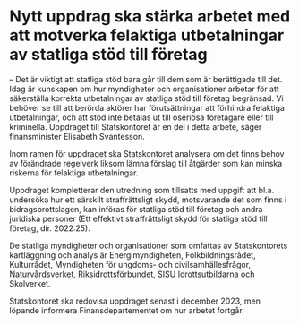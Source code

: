 # Nytt uppdrag ska stärka arbetet med att motverka felaktiga utbetalningar av statliga stöd till företag

– Det är viktigt att statliga stöd bara går till dem som är berättigade till det. Idag är kunskapen om hur myndigheter och organisationer arbetar för att säkerställa korrekta utbetalningar av statliga stöd till företag begränsad. Vi behöver se till att berörda aktörer har förutsättningar att förhindra felaktiga utbetalningar, och att stöd inte betalas ut till oseriösa företagare eller till kriminella. Uppdraget till Statskontoret är en del i detta arbete, säger finansminister Elisabeth Svantesson.

Inom ramen för uppdraget ska Statskontoret analysera om det finns behov av förändrade regelverk liksom lämna förslag till åtgärder som kan minska riskerna för felaktiga utbetalningar.

Uppdraget kompletterar den utredning som tillsatts med uppgift att bl.a. undersöka hur ett särskilt straffrättsligt skydd, motsvarande det som finns i bidragsbrottslagen, kan införas för statliga stöd till företag och andra juridiska personer (Ett effektivt straffrättsligt skydd för statliga stöd till företag, dir. 2022:25).

De statliga myndigheter och organisationer som omfattas av Statskontorets kartläggning och analys är Energimyndigheten, Folkbildningsrådet, Kulturrådet, Myndigheten för ungdoms- och civilsamhällesfrågor, Naturvårdsverket, Riksidrottsförbundet, SISU Idrottsutbildarna och Skolverket.

Statskontoret ska redovisa uppdraget senast i december 2023, men löpande informera Finansdepartementet om hur arbetet fortgår.
